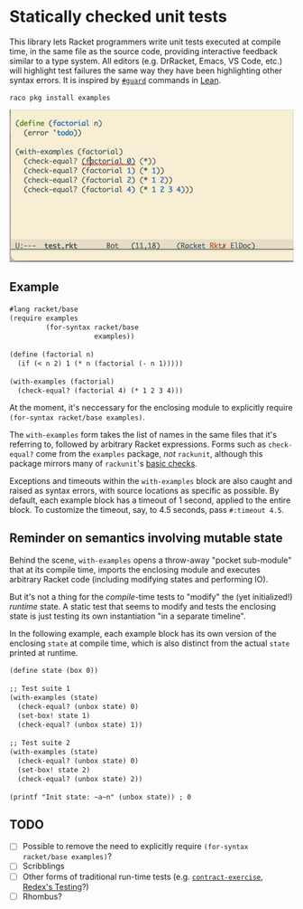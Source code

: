 Statically checked unit tests
===========
This library lets Racket programmers write unit tests executed at compile time,
in the same file as the source code, providing interactive feedback similar to a type system.
All editors (e.g. DrRacket, Emacs, VS Code, etc.) will highlight test failures the same way they have
been highlighting other syntax errors.
It is inspired by [`#guard`](https://github.com/leanprover/lean4/blob/8e828216e53de9a676ba6bd3486a96e1eb87de9e/src/Init/Guard.lean)
commands in [Lean](https://lean-lang.org).

```
raco pkg install examples
```

![Demo of statically checked examples for `factorial`][demo]

[demo]: https://github.com/philnguyen/examples/blob/main/demo.gif "Demo for `factorial`"

## Example

```racket
#lang racket/base
(require examples
         (for-syntax racket/base
                     examples))
         
(define (factorial n)
  (if (< n 2) 1 (* n (factorial (- n 1)))))
  
(with-examples (factorial)
  (check-equal? (factorial 4) (* 1 2 3 4)))

```

At the moment, it's neccessary for the enclosing module to explicitly require `(for-syntax racket/base examples)`.

The `with-examples` form takes the list of names in the same files that it's referring to,
followed by arbitrary Racket expressions.
Forms such as `check-equal?` come from the `examples` package, *not* `rackunit`, although this package
mirrors many of `rackunit`'s [basic checks](https://docs.racket-lang.org/rackunit/api.html#%28part._rackunit~3abasic-checks%29).

Exceptions and timeouts within the `with-examples` block are also caught and raised as syntax errors,
with source locations as specific as possible. By default, each example block has a timeout of 1 second,
applied to the entire block. To customize the timeout, say, to 4.5 seconds, pass `#:timeout 4.5`.

## Reminder on semantics involving mutable state

Behind the scene, `with-examples` opens a throw-away "pocket sub-module" that at its compile time,
imports the enclosing module and executes arbitrary Racket code (including modifying states
and performing IO).

But it's not a thing for the *compile*-time tests to "modify" the (yet initialized!) *runtime* state.
A static test that seems to modify and tests the enclosing state is just testing its own
instantiation "in a separate timeline".

In the following example, each example block has its own version of the enclosing `state`
at compile time, which is also distinct from the actual `state` printed at runtime.

```racket
(define state (box 0))

;; Test suite 1
(with-examples (state)
  (check-equal? (unbox state) 0)
  (set-box! state 1)
  (check-equal? (unbox state) 1))

;; Test suite 2
(with-examples (state)
  (check-equal? (unbox state) 0)
  (set-box! state 2)
  (check-equal? (unbox state) 2))

(printf "Init state: ~a~n" (unbox state)) ; 0
```

## TODO

- [ ] Possible to remove the need to explicitly require `(for-syntax racket/base examples)`?
- [ ] Scribblings
- [ ] Other forms of traditional run-time tests (e.g.
[`contract-exercise`](https://docs.racket-lang.org/reference/Random_generation.html#%28def._%28%28lib._racket%2Fcontract..rkt%29._contract-exercise%29%29),
[Redex's Testing](https://docs.racket-lang.org/redex/Testing.html#:~:text=Other%20Relations4.6%C2%A0-,Testing,-4.7%C2%A0GUI4.8)?)
- [ ] Rhombus?
